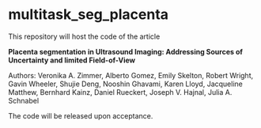 # multitask_seg_placenta

This repository will host the code of the article 

**Placenta segmentation in Ultrasound Imaging: Addressing Sources of Uncertainty and limited Field-of-View** 

Authors: Veronika A. Zimmer, Alberto Gomez, Emily Skelton, Robert Wright, Gavin Wheeler, Shujie Deng, Nooshin Ghavami, Karen Lloyd, Jacqueline Matthew, Bernhard Kainz, Daniel Rueckert, Joseph V. Hajnal, Julia A. Schnabel

The code will be released upon acceptance.
